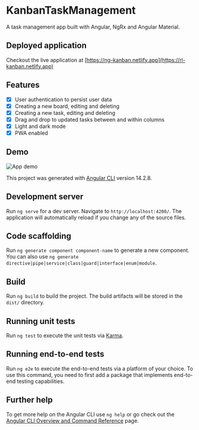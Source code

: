 # KanbanTaskManagement

A task management app built with Angular, NgRx and Angular Material.

## Deployed application

Checkout the live application at [https://ng-kanban.netlify.app](https://rl-kanban.netlify.app)

## Features

- [x] User authentication to persist user data
- [x] Creating a new board, editing and deleting
- [x] Creating a new task, editing and deleting
- [x] Drag and drop to updated tasks between and within columns
- [x] Light and dark mode
- [x] PWA enabled

## Demo

![App demo](src/assets/demo/Kanban.gif)

This project was generated with [Angular CLI](https://github.com/angular/angular-cli) version 14.2.8.

## Development server

Run `ng serve` for a dev server. Navigate to `http://localhost:4200/`. The application will automatically reload if you change any of the source files.

## Code scaffolding

Run `ng generate component component-name` to generate a new component. You can also use `ng generate directive|pipe|service|class|guard|interface|enum|module`.

## Build

Run `ng build` to build the project. The build artifacts will be stored in the `dist/` directory.

## Running unit tests

Run `ng test` to execute the unit tests via [Karma](https://karma-runner.github.io).

## Running end-to-end tests

Run `ng e2e` to execute the end-to-end tests via a platform of your choice. To use this command, you need to first add a package that implements end-to-end testing capabilities.

## Further help

To get more help on the Angular CLI use `ng help` or go check out the [Angular CLI Overview and Command Reference](https://angular.io/cli) page.
